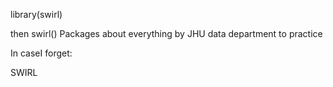 library(swirl)

then swirl()
Packages about everything by JHU data department to practice

In caseI forget:

SWIRL

